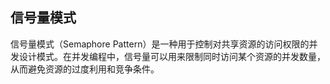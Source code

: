 ## 信号量模式

信号量模式（Semaphore Pattern）是一种用于控制对共享资源的访问权限的并发设计模式。在并发编程中，信号量可以用来限制同时访问某个资源的并发数量，从而避免资源的过度利用和竞争条件。

